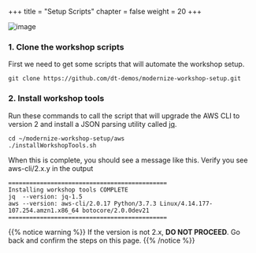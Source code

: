 +++
title = "Setup Scripts"
chapter = false
weight = 20
+++

![image](/images/jess.png)

### 1. Clone the workshop scripts

First we need to get some scripts that will automate the workshop setup.

```
git clone https://github.com/dt-demos/modernize-workshop-setup.git
```

### 2. Install workshop tools

Run these commands to call the script that will upgrade the AWS CLI to version 2 and install a JSON parsing utility called [jq](https://stedolan.github.io/jq/).

```
cd ~/modernize-workshop-setup/aws
./installWorkshopTools.sh 
```

When this is complete, you should see a message like this.  Verify you see aws-cli/2.x.y in the output

```
=============================================
Installing workshop tools COMPLETE
jq  --version: jq-1.5
aws --version: aws-cli/2.0.17 Python/3.7.3 Linux/4.14.177-107.254.amzn1.x86_64 botocore/2.0.0dev21
=============================================
```

{{% notice warning %}}
If the version is not 2.x, **DO NOT PROCEED**. Go back and confirm the steps on this page.
{{% /notice %}}
